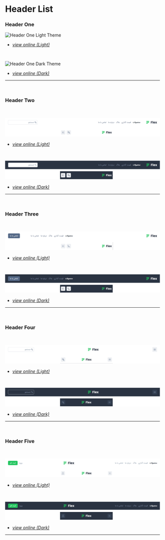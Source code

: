# Header List

### Header One
![Header One Light Theme](../../assets/images/header-one.png)

- *[view online (Light)](https://tailwind-parsi.github.io/flexui-components/html-css/src/navigations/header-one.html)*
  
<br>

![Header One Dark Theme](../../assets/images/header-one-dark.png)

- *[view online (Dark)](https://tailwind-parsi.github.io/flexui-components/html-css/src/navigations/header-one-dark.html)*
---- 

<br>

### Header Two

<br>

![Header Two Light Theme](../../assets/images/header-two.png)

- *[view online (Light)](https://tailwind-parsi.github.io/flexui-components/html-css/src/navigations/header-two.html)*
  
<br>

![Header Two Dark Theme](../../assets/images/header-two-dark.png)

- *[view online (Dark)](https://tailwind-parsi.github.io/flexui-components/html-css/src/navigations/header-two-dark.html)*
---- 

<br>

### Header Three

<br>

![Header Three Light Theme](../../assets/images/header-three.png)

- *[view online (Light)](https://tailwind-parsi.github.io/flexui-components/html-css/src/navigations/header-three.html)*
  
<br>

![Header Three Dark Theme](../../assets/images/header-three-dark.png)

- *[view online (Dark)](https://tailwind-parsi.github.io/flexui-components/html-css/src/navigations/header-three-dark.html)*
---- 

<br>

### Header Four

<br>

![Header Four Light Theme](../../assets/images/header-four.png)

- *[view online (Light)](https://tailwind-parsi.github.io/flexui-components/html-css/src/navigations/header-four.html)*
  
<br>

![Header Four Dark Theme](../../assets/images/header-four-dark.png)

- *[view online (Dark)](https://tailwind-parsi.github.io/flexui-components/html-css/src/navigations/header-four-dark.html)*
---- 

<br>

### Header Five

<br>

![Header Five Light Theme](../../assets/images/header-five.png)

- *[view online (Light)](https://tailwind-parsi.github.io/flexui-components/html-css/src/navigations/header-five.html)*
  
<br>

![Header Five Dark Theme](../../assets/images/header-five-dark.png)

- *[view online (Dark)](https://tailwind-parsi.github.io/flexui-components/html-css/src/navigations/header-five-dark.html)*
---- 